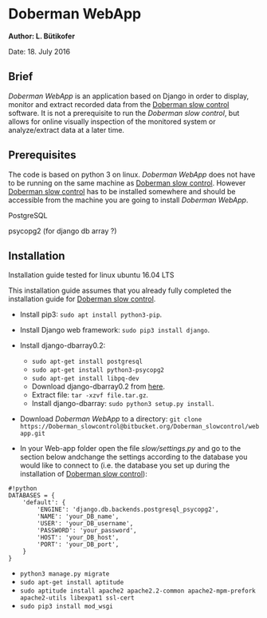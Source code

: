 # Doberman WebApp #

**Author: L. Bütikofer**

Date: 18. July 2016


## Brief ##

*Doberman WebApp* is an application based on Django in order to display, monitor and extract recorded data from the [Doberman slow control](https://bitbucket.org/Doberman_slowcontrol/doberman) software. It is not a prerequisite to run the *Doberman slow control*, but allows for online visually inspection of the monitored system or analyze/extract data at a later time. 


## Prerequisites ##

The code is based on python 3 on linux. *Doberman WebApp* does not have to be running on the same machine as [Doberman slow control](https://bitbucket.org/Doberman_slowcontrol/doberman). However [Doberman slow control](https://bitbucket.org/Doberman_slowcontrol/doberman) has to be installed somewhere and should be accessible from the machine you are going to install *Doberman WebApp*.

PostgreSQL

psycopg2 (for django db array ?)

## Installation ##
Installation guide tested for linux ubuntu 16.04 LTS

This installation guide assumes that you already fully completed the installation guide for [Doberman slow control](https://bitbucket.org/Doberman_slowcontrol/doberman).


* Install pip3: `sudo apt install python3-pip`.
* Install Django web framework: `sudo pip3 install django`.
* Install django-dbarray0.2:
    * `sudo apt-get install postgresql`
    * `sudo apt-get install python3-psycopg2`
    * `sudo apt-get install libpq-dev`
    * Download django-dbarray0.2 from [here](https://pypi.python.org/pypi/django-dbarray/0.2).
    * Extract file: `tar -xzvf file.tar.gz`.
    * Install django-dbarray: `sudo python3 setup.py install`.
* Download *Doberman WebApp* to a directory: `git clone https://Doberman_slowcontrol@bitbucket.org/Doberman_slowcontrol/webapp.git`

* In your Web-app folder open the file *slow/settings.py* and go to the section below andchange the settings according to the database you would like to connect to (i.e. the database you set up during the installation of [Doberman slow control](https://bitbucket.org/Doberman_slowcontrol/doberman)): 
```
#!python
DATABASES = {
    'default': {
        'ENGINE': 'django.db.backends.postgresql_psycopg2',
        'NAME': 'your_DB_name',
        'USER': 'your_DB_username',
        'PASSWORD': 'your_password',
        'HOST': 'your_DB_host',
        'PORT': 'your_DB_port',
    }
}
```
* `python3 manage.py migrate`
* `sudo apt-get install aptitude`
* `sudo aptitude install apache2 apache2.2-common apache2-mpm-prefork apache2-utils libexpat1 ssl-cert`
* `sudo pip3 install mod_wsgi`
